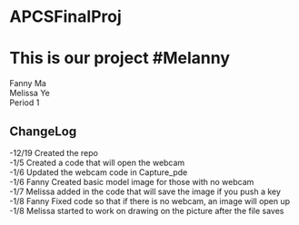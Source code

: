 
APCSFinalProj
=============
<h1> This is our project #Melanny</h1>
Fanny Ma <br>
Melissa Ye<br>
Period 1<br>
<h2>ChangeLog</h2>
-12/19 Created the repo <br>
-1/5 Created a code that will open the webcam<br>
-1/6 Updated the webcam code in Capture_pde <br> 
-1/6 Fanny Created basic model image for those with no webcam <br>
-1/7 Melissa added in the code that will save the image if you push a key<br>
-1/8 Fanny Fixed code so that if there is no webcam, an image will open up<br>
-1/8 Melissa started to work on drawing on the picture after the file saves<br> 
